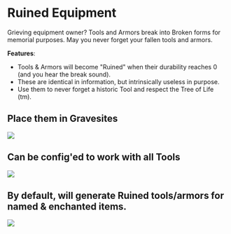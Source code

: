 # Ruined Equipment

Grieving equipment owner? Tools and Armors break into Broken forms for memorial purposes.  May you never forget your fallen tools and armors.

**Features**:
- Tools & Armors will become "Ruined" when their durability reaches 0 (and you hear the break sound).
- These are identical in information, but intrinsically useless in purpose.
- Use them to never forget a historic Tool and respect the Tree of Life (tm).

## Place them in Gravesites
![](https://i.imgur.com/LtPbeMx.png)

## Can be config'ed to work with all Tools
![](https://i.imgur.com/UhII6EH.png)

## By default, will generate Ruined tools/armors for named & enchanted items.
![](https://i.imgur.com/n2iklYQ.png)
